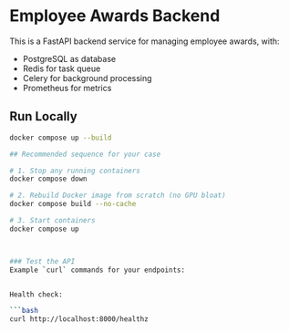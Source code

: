 # Employee Awards Backend

This is a FastAPI backend service for managing employee awards, with:

- PostgreSQL as database
- Redis for task queue
- Celery for background processing
- Prometheus for metrics

## Run Locally

```bash
docker compose up --build

## Recommended sequence for your case

# 1. Stop any running containers
docker compose down

# 2. Rebuild Docker image from scratch (no GPU bloat)
docker compose build --no-cache

# 3. Start containers
docker compose up



### Test the API
Example `curl` commands for your endpoints:


Health check:

```bash
curl http://localhost:8000/healthz
